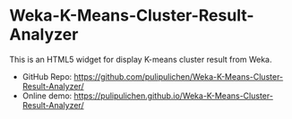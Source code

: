 # Weka-K-Means-Cluster-Result-Analyzer
This is an HTML5 widget for display K-means cluster result from Weka.

* GitHub Repo: https://github.com/pulipulichen/Weka-K-Means-Cluster-Result-Analyzer/
* Online demo: https://pulipulichen.github.io/Weka-K-Means-Cluster-Result-Analyzer/